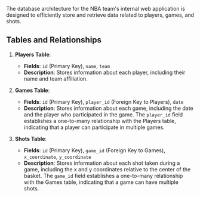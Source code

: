 The database architecture for the NBA team's internal web application is designed to efficiently store and retrieve data related to players, games, and shots. 

## Tables and Relationships

1. **Players Table**:
   - **Fields**: `id` (Primary Key), `name`, `team`
   - **Description**: Stores information about each player, including their name and team affiliation.

2. **Games Table**:
   - **Fields**: `id` (Primary Key), `player_id` (Foreign Key to Players), `date`
   - **Description**: Stores information about each game, including the date and the player who participated in the game. The `player_id` field establishes a one-to-many relationship with the Players table, indicating that a player can participate in multiple games.

3. **Shots Table**:
   - **Fields**: `id` (Primary Key), `game_id` (Foreign Key to Games), `x_coordinate`, `y_coordinate`
   - **Description**: Stores information about each shot taken during a game, including the x and y coordinates relative to the center of the basket. The `game_id` field establishes a one-to-many relationship with the Games table, indicating that a game can have multiple shots.